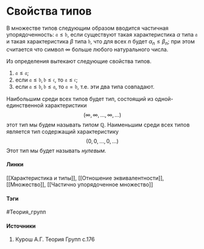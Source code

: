 # Свойства типов
В множестве типов следующим образом вводится частичная упорядоченность: $\mathfrak{a}\leq\mathfrak{b}$, если существуют такая характеристика $\alpha$ типа $\mathfrak{a}$ и такая характеристика $\beta$ типа $\mathfrak{b}$, что для всех $n$ будет $\alpha_{n}\leq\beta_{n}$; при этом считается что символ $\infty$ больше любого натурального числа.

Из определения вытекают следующие свойства типов.
1. $\mathfrak{a}\leq\mathfrak{a}$;
2. если $\mathfrak{a}\leq\mathfrak{b},\mathfrak{b}\leq\mathfrak{c}$, то $\mathfrak{a}\leq\mathfrak{c}$;
3. если $\mathfrak{a}\leq\mathfrak{b},\mathfrak{b}\leq\mathfrak{a}$, то $\mathfrak{a}=\mathfrak{b}$, т.е. эти два типа совпадают.

Наибольшим среди всех типов будет тип, состоящий из одной-единственной характеристики
$$
(\infty,\infty,\dots,\infty,\dots)
$$
этот тип мы будем называть *типом $\mathbb{Q}$*.
Наименьшим среди всех типов является тип содержащий характеристику
$$
(0,0,\dots,0,\dots)
$$
Этот тип мы будет называть *нулевым.*
#### Линки
 [[Характеристика и типы]],
 [[Отношение эквивалентности]],
 [[Множество]],
 [[Частично упорядоченное множество]]
#### Тэги
 #Теория_групп 
#### Источники
 1. Курош А.Г. Теория Групп с.176